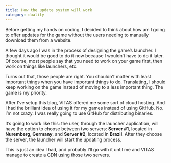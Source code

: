 ```yaml
---
title: How the update system will work
category: duality
---
```

Before getting my hands on coding, I decided to think about how am I going to offer updates for the game without the users needing to manually download them from a website.
<!-- more -->

A few days ago I was in the process of designing the game’s launcher. I thought it would be good to do it now because I wouldn’t have to do it later. Of course, most people say that you need to work on your game first, then work on things like launchers, etc.

Turns out that, those people are right. You shouldn’t matter with least important things when you have important things to do. Translating, I should keep working on the game instead of moving to a less important thing. The game is my priority.

After I’ve setup this blog, VITAS offered me some sort of cloud hosting. And I had the brilliant idea of using it for my games instead of using GitHub. No. I’m not crazy. I was really going to use GitHub for distributing binaries.

It’s going to work like this: the user, through the launcher application, will have the option to choose between two servers: **Server #1**, located in **Nuremberg, Germany**, and **Server #2**, located in **Brazil**. After they choose the server, the launcher will start the updating process.

This is just an idea I had, and probably I’ll go with it until me and VITAS manage to create a CDN using those two servers.